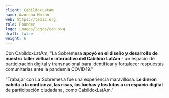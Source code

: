 ```yaml
---
client: CabildoxLatAm
name: Azucena Morán
web: https://tedic.org
role: Founder
logo: images/logos/cab.svg
draft: false
weight: 6
---
```


Con CabildoxLatAm, "La Sobremesa **apoyó en el diseño y desarrollo de nuestro taller virtual e interactivo del CabildoxLatAm** - un espacio de participación digital y transnacional para identificar y fortalecer respuestas comunitarias ante la pandemia COVID19."

"Trabajar con La Sobremesa fue una experiencia maravillosa. **Le dieron cabida a la confianza, las risas, las luchas y los lutos a un espacio digital** de participación ciudadana, como CabildoxLatAm."